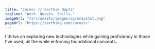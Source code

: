 ```yaml
---
title: "Career // Sarthik Gupta"
tagline: "Work. Quests. Skills."
imageUrl: "/src/assets/images/og/snapshot.png"
pageUrl: "https://sarthikg.com/career/"
---
```


I thrive on exploring new technologies while gaining proficiency in those I've used, all the while enforcing foundational concepts.
